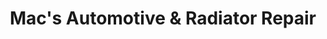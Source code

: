 ---
title: "Mac's Automotive & Radiator Repair"
url: /salem/macs-automotive-und-radiator-repair/
shop: Autowerkstatt
---